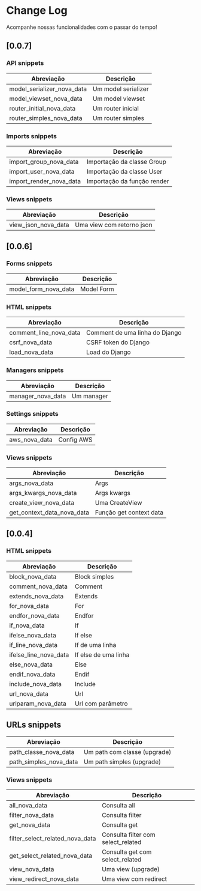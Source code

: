 # Change Log

Acompanhe nossas funcionalidades com o passar do tempo!

## [0.0.7]

### API snippets

| Abreviação                 | Descrição           |
| -------------------------- | ------------------- |
| model_serializer_nova_data | Um model serializer |
| model_viewset_nova_data    | Um model viewset    |
| router_initial_nova_data   | Um router inicial   |
| router_simples_nova_data   | Um router simples   |

### Imports snippets

| Abreviação              | Descrição                   |
| ----------------------- | --------------------------- |
| import_group_nova_data  | Importação da classe Group  |
| import_user_nova_data   | Importação da classe User   |
| import_render_nova_data | Importação da função render |

### Views snippets

| Abreviação          | Descrição                 |
| ------------------- | ------------------------- |
| view_json_nova_data | Uma view com retorno json |

## [0.0.6]

### Forms snippets

| Abreviação           | Descrição  |
| -------------------- | ---------- |
| model_form_nova_data | Model Form |

### HTML snippets

| Abreviação             | Descrição                      |
| ---------------------- | ------------------------------ |
| comment_line_nova_data | Comment de uma linha do Django |
| csrf_nova_data         | CSRF token do Django           |
| load_nova_data         | Load do Django                 |

### Managers snippets

| Abreviação        | Descrição  |
| ----------------- | ---------- |
| manager_nova_data | Um manager |

### Settings snippets

| Abreviação    | Descrição  |
| ------------- | ---------- |
| aws_nova_data | Config AWS |

### Views snippets

| Abreviação                 | Descrição               |
| -------------------------- | ----------------------- |
| args_nova_data             | Args                    |
| args_kwargs_nova_data      | Args kwargs             |
| create_view_nova_data      | Uma CreateView          |
| get_context_data_nova_data | Função get context data |

## [0.0.4]

### HTML snippets

| Abreviação            | Descrição            |
| --------------------- | -------------------- |
| block_nova_data       | Block simples        |
| comment_nova_data     | Comment              |
| extends_nova_data     | Extends              |
| for_nova_data         | For                  |
| endfor_nova_data      | Endfor               |
| if_nova_data          | If                   |
| ifelse_nova_data      | If else              |
| if_line_nova_data     | If de uma linha      |
| ifelse_line_nova_data | If else de uma linha |
| else_nova_data        | Else                 |
| endif_nova_data       | Endif                |
| include_nova_data     | Include              |
| url_nova_data         | Url                  |
| urlparam_nova_data    | Url com parâmetro    |

## URLs snippets

| Abreviação             | Descrição                    |
| ---------------------- | ---------------------------- |
| path_classe_nova_data  | Um path com classe (upgrade) |
| path_simples_nova_data | Um path simples (upgrade)    |

### Views snippets

| Abreviação                      | Descrição                          |
| ------------------------------- | ---------------------------------- |
| all_nova_data                   | Consulta all                       |
| filter_nova_data                | Consulta filter                    |
| get_nova_data                   | Consulta get                       |
| filter_select_related_nova_data | Consulta filter com select_related |
| get_select_related_nova_data    | Consulta get com select_related    |
| view_nova_data                  | Uma view (upgrade)                 |
| view_redirect_nova_data         | Uma view com redirect              |
